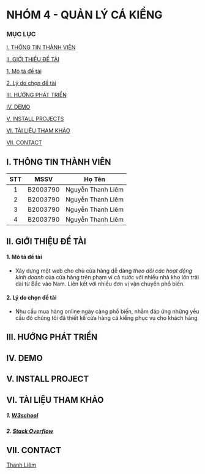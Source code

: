 # NHÓM 4 - QUẢN LÝ CÁ KIỂNG
### MỤC LỤC

[I. THÔNG TIN THÀNH VIÊN](#I)

[II. GIỚI THIỀU ĐỀ TÀI](#II)

[1. Mô tả đề tài](#mota)

[2. Lý do chọn đề tài](#lydo)

[III. HƯỚNG PHÁT TRIỂN](#III)  

[IV. DEMO](#IV)

[V. INSTALL PROJECTS](#V)

[VI. TÀI LIỆU THAM KHẢO](#VI)

[VII. CONTACT](#VII)



<a name = "I"></a>
## I. THÔNG TIN THÀNH VIÊN

|   STT   |   MSSV    |     Họ Tên                  |
| :------:|:---------:|:---------------------------:|
|     1   | B2003790  | Nguyễn Thanh Liêm           |
|     2   | B2003790  | Nguyễn Thanh Liêm           |
|     3   | B2003790  | Nguyễn Thanh Liêm           |
|     4   | B2003790  | Nguyễn Thanh Liêm           |

<a name = "II"></a>
## II. GIỚI THIỆU ĐỀ TÀI

<a name = "mota"></a>
#### 1. Mô tả đề tài
- Xây dựng một web cho chủ cửa hàng dễ dàng *theo dõi các hoạt động kinh doanh* của cửa hàng trên phạm vi cả nước với nhiều nhà kho lớn trải dài từ Bắc vào Nam. Liên kết với nhiều đơn vị vận chuyển phổ biến.

<a name = "lydo"></a>
#### 2. Lý do chọn đề tài
- Nhu cầu mua hàng online ngày càng phổ biến, nhằm đáp ứng những yều cầu đó chúng tôi đã thiết kế cửa hàng cá kiểng phục vụ cho khách hàng

<a name = "III"></a>
## III. HƯỚNG PHÁT TRIỂN

<a name = "IV"></a>
## IV. DEMO

<a name = "V"></a>
## V. INSTALL PROJECT

<a name = "VI"></a>
## VI. TÀI LIỆU THAM KHẢO
##### 1. [W3school](https://www.w3schools.com/php/)
##### 2. [Stack Overflow](https://stackoverflow.com/)

<a name = "VII"></a>
## VII. CONTACT
[Thanh Liêm](https://www.facebook.com/profile.php?id=100038198147357)
 



